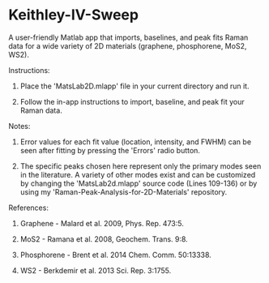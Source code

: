 # Keithley-IV-Sweep
A user-friendly Matlab app that imports, baselines, and peak fits Raman data for a wide variety of 2D materials (graphene, phosphorene, MoS2, WS2).


Instructions:

  1. Place the 'MatsLab2D.mlapp' file in your current directory and run it.

  2. Follow the in-app instructions to import, baseline, and peak fit your Raman data.


Notes:

  1. Error values for each fit value (location, intensity, and FWHM) can be seen after fitting by pressing the 'Errors' radio button.

  2. The specific peaks chosen here represent only the primary modes seen in the literature. A variety of other modes exist and can be customized by changing the 'MatsLab2d.mlapp' source code (Lines 109-136) or by using my 'Raman-Peak-Analysis-for-2D-Materials' repository.


References:

  1. Graphene - Malard et al. 2009, Phys. Rep. 473:5.

  2. MoS2 - Ramana et al. 2008, Geochem. Trans. 9:8.

  3. Phosphorene - Brent et al. 2014 Chem. Comm. 50:13338.
  
  4. WS2 - Berkdemir et al. 2013 Sci. Rep. 3:1755.
